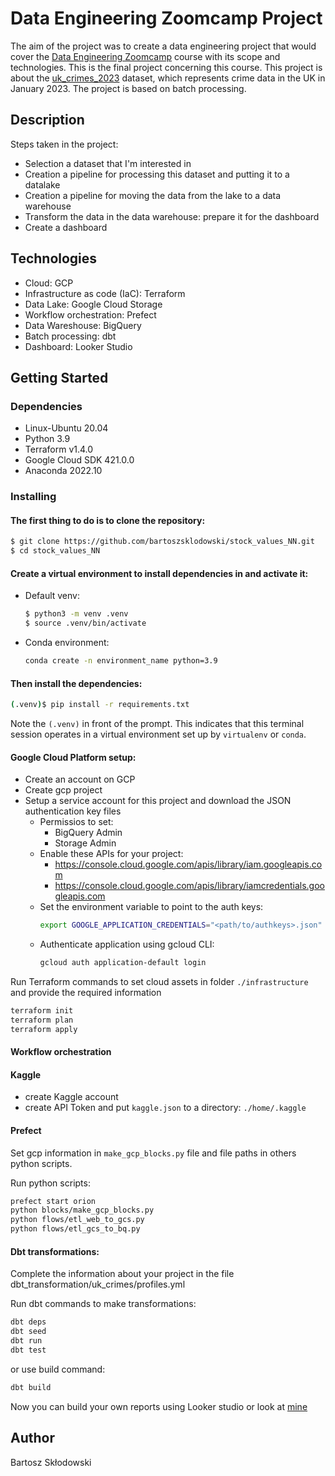# Data Engineering Zoomcamp Project

The aim of the project was to create a data engineering project that would cover the [Data Engineering Zoomcamp](https://github.com/DataTalksClub/data-engineering-zoomcamp) course with its scope and technologies. This is the final project concerning this course. This project is about the [uk_crimes_2023](https://www.kaggle.com/datasets/marshuu/crimes-in-uk-2023?resource=download&select=2023-01-northamptonshire-street.csv) dataset, which represents crime data in the UK in January 2023. The project is based on batch processing.

## Description

Steps taken in the project:

* Selection a dataset that I'm interested in
* Creation a pipeline for processing this dataset and putting it to a datalake
* Creation a pipeline for moving the data from the lake to a data warehouse
* Transform the data in the data warehouse: prepare it for the dashboard
* Create a dashboard

## Technologies

* Cloud: GCP
* Infrastructure as code (IaC): Terraform
* Data Lake: Google Cloud Storage
* Workflow orchestration: Prefect
* Data Wareshouse: BigQuery
* Batch processing: dbt
* Dashboard: Looker Studio

## Getting Started

### Dependencies

* Linux-Ubuntu 20.04
* Python 3.9
* Terraform v1.4.0
* Google Cloud SDK 421.0.0
* Anaconda 2022.10

### Installing

#### The first thing to do is to clone the repository:

```sh
$ git clone https://github.com/bartoszsklodowski/stock_values_NN.git
$ cd stock_values_NN
```

#### Create a virtual environment to install dependencies in and activate it:

* Default venv:
    ```sh
    $ python3 -m venv .venv
    $ source .venv/bin/activate
    ```
* Conda environment:

    ```bash
    conda create -n environment_name python=3.9
    ```

#### Then install the dependencies:

```sh
(.venv)$ pip install -r requirements.txt
```
Note the `(.venv)` in front of the prompt. This indicates that this terminal
session operates in a virtual environment set up by `virtualenv` or `conda`.


#### Google Cloud Platform setup:

* Create an account on GCP
* Create gcp project
* Setup a service account for this project and download the JSON authentication key files
    * Permissios to set:
        * BigQuery Admin
        * Storage Admin
    * Enable these APIs for your project:
        * https://console.cloud.google.com/apis/library/iam.googleapis.com
        * https://console.cloud.google.com/apis/library/iamcredentials.googleapis.com
    * Set the environment variable to point to the auth keys:
        ```bash
        export GOOGLE_APPLICATION_CREDENTIALS="<path/to/authkeys>.json"
        ```
    * Authenticate application using gcloud CLI: 
        ```bash
        gcloud auth application-default login
        ```

Run Terraform commands to set cloud assets in folder `./infrastructure` and provide the required information

```bash
terraform init
terraform plan
terraform apply
```

#### Workflow orchestration

#### Kaggle

* create Kaggle account
* create API Token and put `kaggle.json` to a directory: `./home/.kaggle`

#### Prefect
Set gcp information in `make_gcp_blocks.py` file and file paths in others python scripts.

Run python scripts:

```bash
prefect start orion
python blocks/make_gcp_blocks.py
python flows/etl_web_to_gcs.py
python flows/etl_gcs_to_bq.py
```
#### Dbt transformations:

Complete the information about your project in the file dbt_transformation/uk_crimes/profiles.yml

Run dbt commands to make transformations:

```bash
dbt deps
dbt seed
dbt run
dbt test
```

or use build command:

```bash
dbt build
```

Now you can build your own reports using Looker studio or look at [mine](https://lookerstudio.google.com/reporting/cd17fc94-38e8-41f8-a5fc-c38ce8a34c18)


## Author

Bartosz Skłodowski 
